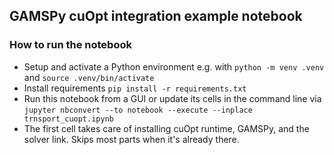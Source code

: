 ## GAMSPy cuOpt integration example notebook

### How to run the notebook
- Setup and activate a Python environment e.g. with `python -m venv .venv` and `source .venv/bin/activate`
- Install requirements `pip install -r requirements.txt`
- Run this notebook from a GUI or update its cells in the command line via `jupyter nbconvert --to notebook --execute --inplace trnsport_cuopt.ipynb`
- The first cell takes care of installing cuOpt runtime, GAMSPy, and the solver link. Skips most parts when it's already there.
